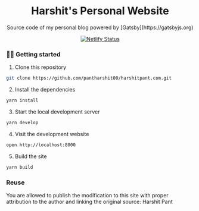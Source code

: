 <h1 align="center">Harshit's Personal Website</h1>
<p align="center">Source code of my personal blog powered by [Gatsby](https://gatsbyjs.org)</p>
<div align="center">
<a href="https://app.netlify.com/sites/harshitp/deploys" target="_blank">
    <img src="https://api.netlify.com/api/v1/badges/6e7015b7-2513-46da-aa19-904d3fe914f7/deploy-status" alt="Netlify Status" />
  </a>
</div>

### 👩‍💻 Getting started

1. Clone this repository

```sh
git clone https://github.com/pantharshit00/harshitpant.com.git
```

2. Install the dependencies

```sh
yarn install
```

3. Start the local development server

```sh
yarn develop
```

4. Visit the development website

```sh
open http://localhost:8000
```

5. Build the site

```sh
yarn build
```

### Reuse

You are allowed to publish the modification to this site with proper attribution to the author and linking the original source: Harshit Pant
